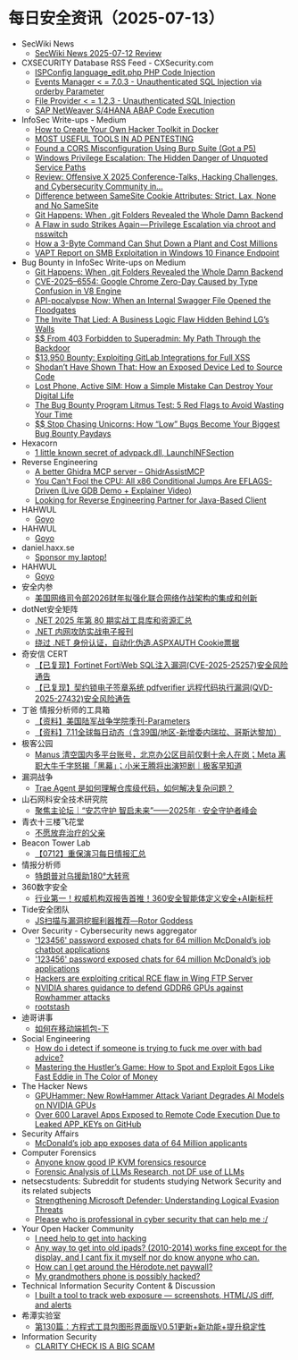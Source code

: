 # 每日安全资讯（2025-07-13）

- SecWiki News
  - [SecWiki News 2025-07-12 Review](http://www.sec-wiki.com/?2025-07-12)
- CXSECURITY Database RSS Feed - CXSecurity.com
  - [ISPConfig language_edit.php PHP Code Injection](https://cxsecurity.com/issue/WLB-2025070017)
  - [Events Manager < = 7.0.3 - Unauthenticated SQL Injection via orderby Parameter](https://cxsecurity.com/issue/WLB-2025070016)
  - [File Provider < = 1.2.3 - Unauthenticated SQL Injection](https://cxsecurity.com/issue/WLB-2025070015)
  - [SAP NetWeaver S/4HANA ABAP Code Execution](https://cxsecurity.com/issue/WLB-2025070014)
- InfoSec Write-ups - Medium
  - [How to Create Your Own Hacker Toolkit in Docker](https://infosecwriteups.com/how-to-create-your-own-hacker-toolkit-in-docker-606723dbd8ac?source=rss----7b722bfd1b8d---4)
  - [MOST USEFUL TOOLS IN AD PENTESTING](https://infosecwriteups.com/introduction-e336611520dd?source=rss----7b722bfd1b8d---4)
  - [Found a CORS Misconfiguration Using Burp Suite (Got a P5)](https://infosecwriteups.com/found-a-cors-misconfiguration-using-burp-suite-got-a-p4-c212289f9592?source=rss----7b722bfd1b8d---4)
  - [Windows Privilege Escalation: The Hidden Danger of Unquoted Service Paths](https://infosecwriteups.com/windows-privilege-escalation-the-hidden-danger-of-unquoted-service-paths-08a6f2cc84dc?source=rss----7b722bfd1b8d---4)
  - [Review: Offensive X 2025 Conference-Talks, Hacking Challenges, and Cybersecurity Community in…](https://infosecwriteups.com/offensive-x-2025-hacking-conference-review-athens-e7aec6dd42c5?source=rss----7b722bfd1b8d---4)
  - [Difference between SameSite Cookie Attributes: Strict, Lax, None and No SameSite](https://infosecwriteups.com/difference-between-samesite-cookie-attributes-strict-lax-none-and-no-samesite-242fbfdbc8e1?source=rss----7b722bfd1b8d---4)
  - [Git Happens: When .git Folders Revealed the Whole Damn Backend](https://infosecwriteups.com/git-happens-when-git-folders-revealed-the-whole-damn-backend-b181b77c4c76?source=rss----7b722bfd1b8d---4)
  - [A Flaw in sudo Strikes Again — Privilege Escalation via chroot and nsswitch](https://infosecwriteups.com/a-flaw-in-sudo-strikes-again-privilege-escalation-via-chroot-and-nsswitch-278eb9ca2fdc?source=rss----7b722bfd1b8d---4)
  - [How a 3-Byte Command Can Shut Down a Plant and Cost Millions](https://infosecwriteups.com/detecting-illegal-function-codes-in-scada-with-defender-for-iot-81fa12a16944?source=rss----7b722bfd1b8d---4)
  - [VAPT Report on SMB Exploitation in Windows 10 Finance Endpoint](https://infosecwriteups.com/vapt-report-on-smb-exploitation-in-windows-10-finance-endpoint-e78430191dc2?source=rss----7b722bfd1b8d---4)
- Bug Bounty in InfoSec Write-ups on Medium
  - [Git Happens: When .git Folders Revealed the Whole Damn Backend](https://infosecwriteups.com/git-happens-when-git-folders-revealed-the-whole-damn-backend-b181b77c4c76?source=rss----7b722bfd1b8d--bug_bounty)
  - [CVE-2025–6554: Google Chrome Zero-Day Caused by Type Confusion in V8 Engine](https://infosecwriteups.com/cve-2025-6554-google-chrome-zero-day-caused-by-type-confusion-in-v8-engine-417e1eab2f22?source=rss----7b722bfd1b8d--bug_bounty)
  - [API-pocalypse Now: When an Internal Swagger File Opened the Floodgates](https://infosecwriteups.com/api-pocalypse-now-when-an-internal-swagger-file-opened-the-floodgates-a3f3401b1914?source=rss----7b722bfd1b8d--bug_bounty)
  - [The Invite That Lied: A Business Logic Flaw Hidden Behind LG’s Walls](https://infosecwriteups.com/the-invite-that-lied-a-business-logic-flaw-hidden-behind-lgs-walls-a49cca506294?source=rss----7b722bfd1b8d--bug_bounty)
  - [$$ From 403 Forbidden to Superadmin: My Path Through the Backdoor](https://infosecwriteups.com/from-403-forbidden-to-superadmin-my-path-through-the-backdoor-77b85774fee5?source=rss----7b722bfd1b8d--bug_bounty)
  - [$13,950 Bounty: Exploiting GitLab Integrations for Full XSS](https://infosecwriteups.com/13-950-bounty-exploiting-gitlab-integrations-for-full-xss-19275a030c2b?source=rss----7b722bfd1b8d--bug_bounty)
  - [Shodan’t Have Shown That: How an Exposed Device Led to Source Code](https://infosecwriteups.com/shodant-have-shown-that-how-an-exposed-device-led-to-source-code-27346a93f22e?source=rss----7b722bfd1b8d--bug_bounty)
  - [Lost Phone, Active SIM: How a Simple Mistake Can Destroy Your Digital Life](https://infosecwriteups.com/lost-phone-active-sim-how-a-simple-mistake-can-destroy-your-digital-life-3dbafec070a5?source=rss----7b722bfd1b8d--bug_bounty)
  - [The Bug Bounty Program Litmus Test: 5 Red Flags to Avoid Wasting Your Time](https://infosecwriteups.com/the-bug-bounty-program-litmus-test-5-red-flags-to-avoid-wasting-your-time-1adc0034de43?source=rss----7b722bfd1b8d--bug_bounty)
  - [$$ Stop Chasing Unicorns: How “Low” Bugs Become Your Biggest Bug Bounty Paydays](https://infosecwriteups.com/stop-chasing-unicorns-how-low-bugs-become-your-biggest-bug-bounty-paydays-bc2f800bd38b?source=rss----7b722bfd1b8d--bug_bounty)
- Hexacorn
  - [1 little known secret of advpack.dll, LaunchINFSection](https://www.hexacorn.com/blog/2025/07/12/1-little-known-secret-of-advpack-dll-launchinfsection/)
- Reverse Engineering
  - [A better Ghidra MCP server – GhidrAssistMCP](https://www.reddit.com/r/ReverseEngineering/comments/1ly7cuy/a_better_ghidra_mcp_server_ghidrassistmcp/)
  - [You Can't Fool the CPU: All x86 Conditional Jumps Are EFLAGS-Driven (Live GDB Demo + Explainer Video)](https://www.reddit.com/r/ReverseEngineering/comments/1ly4pk3/you_cant_fool_the_cpu_all_x86_conditional_jumps/)
  - [Looking for Reverse Engineering Partner for Java-Based Client](https://www.reddit.com/r/ReverseEngineering/comments/1lxpwmg/looking_for_reverse_engineering_partner_for/)
- HAHWUL
  - [Goyo](https://www.hahwul.com/projects/goyo/)
- HAHWUL
  - [Goyo](https://www.hahwul.com/projects/goyo/)
- daniel.haxx.se
  - [Sponsor my laptop!](https://daniel.haxx.se/blog/2025/07/12/sponsor-my-laptop/)
- HAHWUL
  - [Goyo](https://www.hahwul.com/projects/goyo/)
- 安全内参
  - [美国网络司令部2026财年拟强化联合网络作战架构的集成和创新](https://mp.weixin.qq.com/s?__biz=MzI4NDY2MDMwMw==&mid=2247514678&idx=1&sn=d7d39a65fa8499841c92ed1182c20ae0)
- dotNet安全矩阵
  - [.NET 2025 年第 80 期实战工具库和资源汇总](https://mp.weixin.qq.com/s?__biz=MzUyOTc3NTQ5MA==&mid=2247500067&idx=1&sn=bd628c6789ab5fca3da2bce7eb116ccd)
  - [.NET 内网攻防实战电子报刊](https://mp.weixin.qq.com/s?__biz=MzUyOTc3NTQ5MA==&mid=2247500067&idx=2&sn=da8310bb896b4210d758eccbbd7525a8)
  - [绕过 .NET 身份认证，自动化伪造.ASPXAUTH Cookie票据](https://mp.weixin.qq.com/s?__biz=MzUyOTc3NTQ5MA==&mid=2247500067&idx=3&sn=b2103e92cda55a122fdbb2878e1ce0c3)
- 奇安信 CERT
  - [【已复现】Fortinet FortiWeb SQL注入漏洞(CVE-2025-25257)安全风险通告](https://mp.weixin.qq.com/s?__biz=MzU5NDgxODU1MQ==&mid=2247503602&idx=1&sn=b6dc54a7100f76968a25f6db47d5e0eb)
  - [【已复现】契约锁电子签章系统 pdfverifier 远程代码执行漏洞(QVD-2025-27432)安全风险通告](https://mp.weixin.qq.com/s?__biz=MzU5NDgxODU1MQ==&mid=2247503602&idx=2&sn=e1e4339c66bfeef7053ebf82a7b737eb)
- 丁爸 情报分析师的工具箱
  - [【资料】美国陆军战争学院季刊-Parameters](https://mp.weixin.qq.com/s?__biz=MzI2MTE0NTE3Mw==&mid=2651151073&idx=1&sn=15891abb78c90a1ebfc9d13da8e8b028)
  - [【资料】7.11全球每日动态（含39国/地区-新增委内瑞拉、哥斯达黎加）](https://mp.weixin.qq.com/s?__biz=MzI2MTE0NTE3Mw==&mid=2651151073&idx=2&sn=64a44e3e7b3abfe0dae38b3658d88292)
- 极客公园
  - [Manus 清空国内多平台账号，北京办公区目前仅剩十余人在岗；Meta 离职大牛千字怒揭「黑幕」；小米王腾将出演短剧｜极客早知道](https://mp.weixin.qq.com/s?__biz=MTMwNDMwODQ0MQ==&mid=2653082604&idx=1&sn=faadaec873f6f1be80542f88c04d05a0)
- 漏洞战争
  - [Trae Agent 是如何理解仓库级代码，如何解决复杂问题？](https://mp.weixin.qq.com/s?__biz=MzU0MzgzNTU0Mw==&mid=2247485986&idx=1&sn=b6bb227004a8f62ce7e6e3c406e96525)
- 山石网科安全技术研究院
  - [聚焦主论坛｜“安芯守护 智启未来”——2025年 · 安全守护者峰会](https://mp.weixin.qq.com/s?__biz=MzUzMDUxNTE1Mw==&mid=2247512510&idx=1&sn=d5474a401ff36899db1e1843cbfe6972)
- 青衣十三楼飞花堂
  - [不愿放弃治疗的父亲](https://mp.weixin.qq.com/s?__biz=MzUzMjQyMDE3Ng==&mid=2247488417&idx=1&sn=523678022c73e0af19f49218524be70c)
- Beacon Tower Lab
  - [【0712】重保演习每日情报汇总](https://mp.weixin.qq.com/s?__biz=MzkyNzcxNTczNA==&mid=2247487630&idx=1&sn=8b81e644bbe38f93b4ad18939fbc38cc)
- 情报分析师
  - [特朗普对乌援助180°大转弯](https://mp.weixin.qq.com/s?__biz=MzA3Mjc1MTkwOA==&mid=2650561770&idx=1&sn=806c9a2272aa22e045b49c2ef3ac2895)
- 360数字安全
  - [行业第一！权威机构双报告首推！360安全智能体定义安全+AI新标杆](https://mp.weixin.qq.com/s?__biz=MzA4MTg0MDQ4Nw==&mid=2247581215&idx=1&sn=04e879e67404cfe454778c46f7d5728a)
- Tide安全团队
  - [JS扫描与漏洞挖掘利器推荐—Rotor Goddess](https://mp.weixin.qq.com/s?__biz=Mzg2NTA4OTI5NA==&mid=2247521456&idx=1&sn=205c24044197361741632e9f3e4f57e4)
- Over Security - Cybersecurity news aggregator
  - ['123456' password exposed chats for 64 million McDonald’s job chatbot applications](https://www.bleepingcomputer.com/news/security/123456-password-exposed-chats-for-64-million-mcdonalds-job-chatbot-applications/)
  - ['123456' password exposed chats for 64 million McDonald’s job applications](https://www.bleepingcomputer.com/news/security/123456-password-exposed-chats-for-64-million-mcdonalds-job-applications/)
  - [Hackers are exploiting critical RCE flaw in Wing FTP Server](https://www.bleepingcomputer.com/news/security/hackers-are-exploiting-critical-rce-flaw-in-wing-ftp-server/)
  - [NVIDIA shares guidance to defend GDDR6 GPUs against Rowhammer attacks](https://www.bleepingcomputer.com/news/security/nvidia-shares-guidance-to-defend-gddr6-gpus-against-rowhammer-attacks/)
  - [rootstash](https://roccosicilia.com/2025/07/12/rootstash/)
- 迪哥讲事
  - [如何在移动端抓包-下](https://mp.weixin.qq.com/s?__biz=MzIzMTIzNTM0MA==&mid=2247497880&idx=1&sn=b9b980464333074216b55ea94c8a743a)
- Social Engineering
  - [How do i detect if someone is trying to fuck me over with bad advice?](https://www.reddit.com/r/SocialEngineering/comments/1ly8ahu/how_do_i_detect_if_someone_is_trying_to_fuck_me/)
  - [Mastering the Hustler’s Game: How to Spot and Exploit Egos Like Fast Eddie in The Color of Money](https://www.reddit.com/r/SocialEngineering/comments/1lyb2fw/mastering_the_hustlers_game_how_to_spot_and/)
- The Hacker News
  - [GPUHammer: New RowHammer Attack Variant Degrades AI Models on NVIDIA GPUs](https://thehackernews.com/2025/07/gpuhammer-new-rowhammer-attack-variant.html)
  - [Over 600 Laravel Apps Exposed to Remote Code Execution Due to Leaked APP_KEYs on GitHub](https://thehackernews.com/2025/07/over-600-laravel-apps-exposed-to-remote.html)
- Security Affairs
  - [McDonald’s job app exposes data of 64 Million applicants](https://securityaffairs.com/179840/hacking/mcdonalds-job-app-exposes-data-of-64-million-applicants.html)
- Computer Forensics
  - [Anyone know good IP KVM forensics resource](https://www.reddit.com/r/computerforensics/comments/1ly7wqh/anyone_know_good_ip_kvm_forensics_resource/)
  - [Forensic Analysis of LLMs Research, not DF use of LLMs](https://www.reddit.com/r/computerforensics/comments/1lxy0cb/forensic_analysis_of_llms_research_not_df_use_of/)
- netsecstudents: Subreddit for students studying Network Security and its related subjects
  - [Strengthening Microsoft Defender: Understanding Logical Evasion Threats](https://www.reddit.com/r/netsecstudents/comments/1lxxxg8/strengthening_microsoft_defender_understanding/)
  - [Please who is professional in cyber security that can help me :/](https://www.reddit.com/r/netsecstudents/comments/1ly8586/please_who_is_professional_in_cyber_security_that/)
- Your Open Hacker Community
  - [I need help to get into hacking](https://www.reddit.com/r/HowToHack/comments/1ly83br/i_need_help_to_get_into_hacking/)
  - [Any way to get into old ipads? (2010-2014) works fine except for the display, and I cant fix it myself nor do know anyone who can.](https://www.reddit.com/r/HowToHack/comments/1lyect5/any_way_to_get_into_old_ipads_20102014_works_fine/)
  - [How can I get around the Hérodote.net paywall?](https://www.reddit.com/r/HowToHack/comments/1lyc11d/how_can_i_get_around_the_hérodotenet_paywall/)
  - [My grandmothers phone is possibly hacked?](https://www.reddit.com/r/HowToHack/comments/1lxslqa/my_grandmothers_phone_is_possibly_hacked/)
- Technical Information Security Content & Discussion
  - [I built a tool to track web exposure — screenshots, HTML/JS diff, and alerts](https://www.reddit.com/r/netsec/comments/1lxwhpd/i_built_a_tool_to_track_web_exposure_screenshots/)
- 希潭实验室
  - [第130篇：方程式工具包图形界面版V0.51更新+新功能+提升稳定性](https://mp.weixin.qq.com/s?__biz=MzkzMjI1NjI3Ng==&mid=2247487640&idx=1&sn=8fcd8b78297611b4d8e0fbeb8e4a14de)
- Information Security
  - [CLARITY CHECK IS A BIG SCAM](https://www.reddit.com/r/Information_Security/comments/1lycgzs/clarity_check_is_a_big_scam/)
